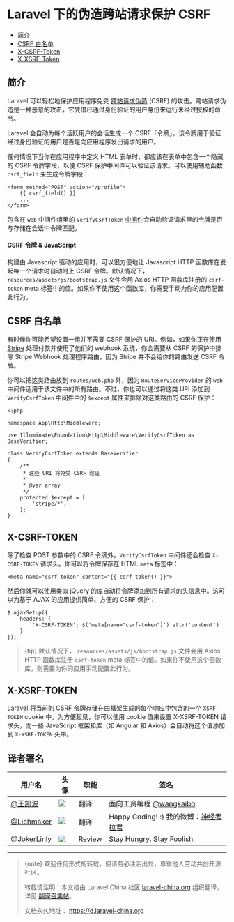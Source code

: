 # Laravel 下的伪造跨站请求保护 CSRF

- [简介](#csrf-introduction)
- [CSRF 白名单](#csrf-excluding-uris)
- [X-CSRF-Token](#csrf-x-csrf-token)
- [X-XSRF-Token](#csrf-x-xsrf-token)

<a name="csrf-introduction"></a>
## 简介

Laravel 可以轻松地保护应用程序免受 [跨站请求伪造](https://en.wikipedia.org/wiki/Cross-site_request_forgery) (CSRF) 的攻击。跨站请求伪造是一种恶意的攻击，它凭借已通过身份验证的用户身份来运行未经过授权的命令。

Laravel 会自动为每个活跃用户的会话生成一个 CSRF「令牌」。该令牌用于验证经过身份验证的用户是否是向应用程序发出请求的用户。

任何情况下当你在应用程序中定义 HTML 表单时，都应该在表单中包含一个隐藏的 CSRF 令牌字段，以便 CSRF 保护中间件可以验证该请求。可以使用辅助函数 `csrf_field` 来生成令牌字段：

    <form method="POST" action="/profile">
        {{ csrf_field() }}
        ...
    </form>

包含在 `web` 中间件组里的 `VerifyCsrfToken` [中间件](/docs/{{version}}/middleware)会自动验证请求里的令牌是否与存储在会话中令牌匹配。

#### CSRF 令牌 & JavaScript

构建由 Javascript 驱动的应用时，可以很方便地让 Javascript HTTP 函数库在发起每一个请求时自动附上 CSRF 令牌。默认情况下， `resources/assets/js/bootstrap.js` 文件会用 Axios HTTP 函数库注册的 `csrf-token` meta 标签中的值。如果你不使用这个函数库，你需要手动为你的应用配置此行为。

<a name="csrf-excluding-uris"></a>
## CSRF 白名单

有时候你可能希望设置一组并不需要 CSRF 保护的 URI。例如，如果你正在使用 [Stripe](https://stripe.com) 处理付款并使用了他们的 webhook 系统，你会需要从 CSRF 的保护中排除 Stripe Webhook 处理程序路由，因为 Stripe 并不会给你的路由发送 CSRF 令牌。

你可以把这类路由放到 `routes/web.php` 外，因为 `RouteServiceProvider` 的 `web` 中间件适用于该文件中的所有路由。不过，你也可以通过将这类 URI 添加到 `VerifyCsrfToken` 中间件中的 `$except` 属性来排除对这类路由的 CSRF 保护：

    <?php

    namespace App\Http\Middleware;

    use Illuminate\Foundation\Http\Middleware\VerifyCsrfToken as BaseVerifier;

    class VerifyCsrfToken extends BaseVerifier
    {
        /**
         * 这些 URI 将免受 CSRF 验证
         *
         * @var array
         */
        protected $except = [
            'stripe/*',
        ];
    }

<a name="csrf-x-csrf-token"></a>
## X-CSRF-TOKEN

除了检查 POST 参数中的 CSRF 令牌外，`VerifyCsrfToken` 中间件还会检查 `X-CSRF-TOKEN` 请求头。你可以将令牌保存在 HTML `meta` 标签中：

    <meta name="csrf-token" content="{{ csrf_token() }}">

然后你就可以使用类似 jQuery 的库自动将令牌添加到所有请求的头信息中。这可以为基于 AJAX 的应用提供简单、方便的 CSRF 保护：

    $.ajaxSetup({
        headers: {
            'X-CSRF-TOKEN': $('meta[name="csrf-token"]').attr('content')
        }
    });

> {tip} 默认情况下， `resources/assets/js/bootstrap.js` 文件会用 Axios HTTP 函数库注册 `csrf-token` meta 标签中的值。如果你不使用这个函数库，则需要为你的应用手动配置此行为。

<a name="csrf-x-xsrf-token"></a>
## X-XSRF-TOKEN

Laravel 将当前的 CSRF 令牌存储在由框架生成的每个响应中包含的一个 `XSRF-TOKEN` cookie 中。为方便起见，你可以使用 cookie 值来设置 X-XSRF-TOKEN 请求头，而一些 JavaScript 框架和库（如 Angular 和 Axios）会自动将这个值添加到 `X-XSRF-TOKEN` 头中。

## 译者署名
| 用户名 | 头像 | 职能 | 签名 |
|---|---|---|---|
| [@王凯波](http://weibo.com/wangkaibo)  | <img class="avatar-66 rm-style" src="https://dn-phphub.qbox.me/uploads/avatars/1924_1487053084.jpeg?imageView2/1/w/100/h/100">  |  翻译  | 面向工资编程  [@wangkaibo](https://github.com/wangkaibo/)  |
| [@Lichmaker](https://laravel-china.org/users/16370)  | <img class="avatar-66 rm-style" src="https://dn-phphub.qbox.me/uploads/avatars/16370_1499995124.jpg?imageView2/1/w/100/h/100">  |  翻译 | Happy Coding! :) 我的微博：[神经考拉君](http://weibo.com/1779555595/) |
| [@JokerLinly](https://laravel-china.org/users/5350)  | <img class="avatar-66 rm-style" src="https://dn-phphub.qbox.me/uploads/avatars/5350_1481857380.jpg">  |  Review  | Stay Hungry. Stay Foolish. |


---

> {note} 欢迎任何形式的转载，但请务必注明出处，尊重他人劳动共创开源社区。
>
> 转载请注明：本文档由 Laravel China 社区 [laravel-china.org](https://laravel-china.org) 组织翻译，详见 [翻译召集帖](https://laravel-china.org/topics/5756/laravel-55-document-translation-call-come-and-join-the-translation)。
>
> 文档永久地址： https://d.laravel-china.org

